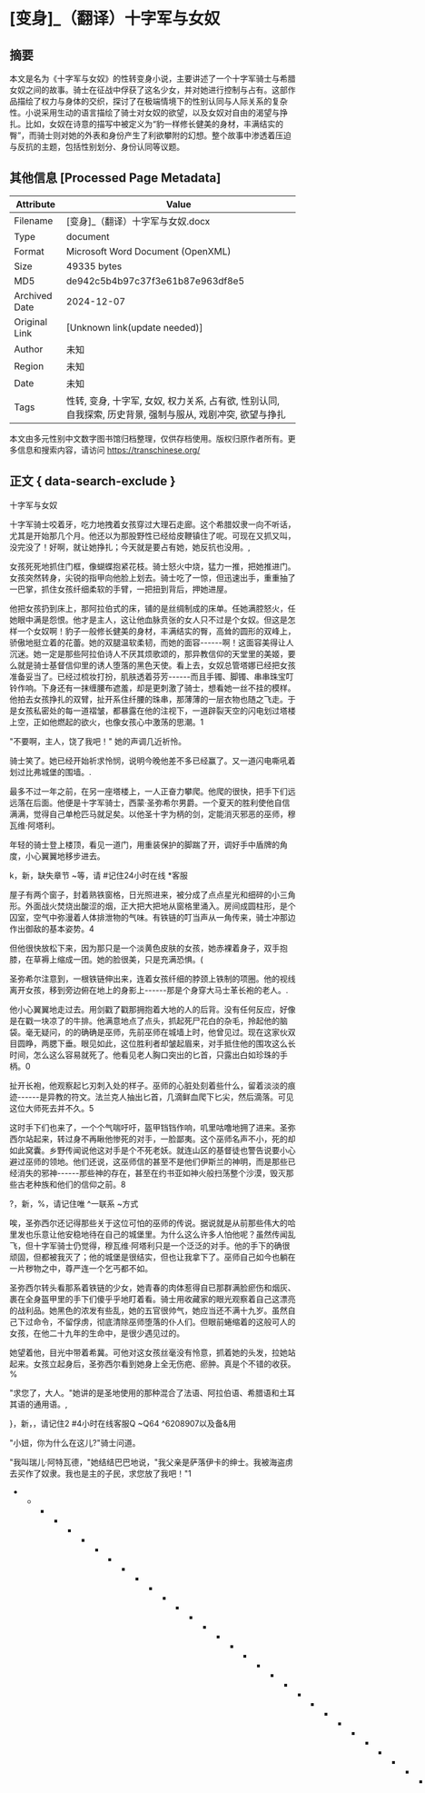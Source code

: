 # [变身]_（翻译）十字军与女奴



## 摘要

<!-- tcd_abstract -->
本文是名为《十字军与女奴》的性转变身小说，主要讲述了一个十字军骑士与希腊女奴之间的故事。骑士在征战中俘获了这名少女，并对她进行控制与占有。这部作品描绘了权力与身体的交织，探讨了在极端情境下的性别认同与人际关系的复杂性。小说采用生动的语言描绘了骑士对女奴的欲望，以及女奴对自由的渴望与挣扎。比如，女奴在诗意的描写中被定义为“豹一样修长健美的身材，丰满结实的臀”，而骑士则对她的外表和身份产生了利欲攀附的幻想。整个故事中渗透着压迫与反抗的主题，包括性别划分、身份认同等议题。

<!-- tcd_abstract_end -->

## 其他信息 [Processed Page Metadata]

| Attribute       | Value                                  |
|-----------------|----------------------------------------|
| Filename        | [变身]_（翻译）十字军与女奴.docx                             |
| Type            | document                                 |
| Format          | Microsoft Word Document (OpenXML)                               |
| Size            | 49335 bytes                           |
| MD5             | de942c5b4b97c37f3e61b87e963df8e5                                  |
| Archived Date   | 2024-12-07                             |
| Original Link   | [Unknown link(update needed)]                         |
| Author          | 未知                               |
| Region          | 未知                               |
| Date            | 未知                                 |
| Tags            | 性转, 变身, 十字军, 女奴, 权力关系, 占有欲, 性别认同, 自我探索, 历史背景, 强制与服从, 戏剧冲突, 欲望与挣扎                                 |

本文由多元性别中文数字图书馆归档整理，仅供存档使用。版权归原作者所有。更多信息和搜索内容，请访问 <https://transchinese.org/>


## 正文 { data-search-exclude }

<!-- tcd_main_text -->
十字军与女奴







十字军骑士咬着牙，吃力地拽着女孩穿过大理石走廊。这个希腊奴隶一向不听话，尤其是开始那几个月。他还以为那股野性已经给皮鞭镇住了呢。可现在又抓又叫，没完没了！好啊，就让她挣扎；今天就是要占有她，她反抗也没用。,







女孩死死地抓住门框，像蝴蝶抱紧花枝。骑士怒火中烧，猛力一推，把她推进门。女孩突然转身，尖锐的指甲向他脸上划去。骑士吃了一惊，但迅速出手，重重抽了一巴掌，抓住女孩纤细柔软的手臂，一把扭到背后，押她进屋。







他把女孩扔到床上，那阿拉伯式的床，铺的是丝绸制成的床单。任她满腔怒火，任她眼中满是怨恨。他才是主人，这让他血脉贲张的女人只不过是个女奴。但这是怎样一个女奴啊！豹子一般修长健美的身材，丰满结实的臀，高耸的圆形的双峰上，骄傲地挺立着的花蕾。她的双腿温软柔韧，而她的面容------啊！这面容美得让人沉迷。她一定是那些阿拉伯诗人不厌其烦歌颂的，那异教信仰的天堂里的美姬，要么就是骑士基督信仰里的诱人堕落的黑色天使。看上去，女奴总管塔娜已经把女孩准备妥当了。已经过梳妆打扮，肌肤透着芬芳------而且手镯、脚镯、串串珠宝叮铃作响。下身还有一抹缠腰布遮羞，却是更刺激了骑士，想看她一丝不挂的模样。他拍去女孩挣扎的双臂，扯开系住纤腰的珠串，那薄薄的一层衣物也随之飞走。于是女孩私密处的每一道褶皱，都暴露在他的注视下，一道辟裂天空的闪电划过塔楼上空，正如他燃起的欲火，也像女孩心中激荡的思潮。1



"不要啊，主人，饶了我吧！" 她的声调几近祈怜。







骑士笑了。她已经开始祈求怜悯，说明今晚他差不多已经赢了。又一道闪电嘶吼着划过比弗城堡的围墙。.











最多不过一年之前，在另一座塔楼上，一人正奋力攀爬。他爬的很快，把手下们远远落在后面。他便是十字军骑士，西蒙·圣弥希尔男爵。一个夏天的胜利使他自信满满，觉得自己单枪匹马就足矣。以他圣十字为柄的剑，定能消灭邪恶的巫师，穆瓦维·阿塔利。







年轻的骑士登上楼顶，看见一道门，用重装保护的脚踹了开，调好手中盾牌的角度，小心翼翼地移步进去。



k，新，缺失章节 ~等，请 #记住24小时在线 *客服





屋子有两个窗子，封着熟铁窗格，日光照进来，被分成了点点星光和细碎的小三角形。外面战火焚烧出酸涩的烟，正大把大把地从窗格里涌入。房间成圆柱形，是个囚室，空气中弥漫着人体排泄物的气味。有铁链的叮当声从一角传来，骑士冲那边作出御敌的基本姿势。4







但他很快放松下来，因为那只是一个淡黄色皮肤的女孩，她赤裸着身子，双手抱膝，在草褥上缩成一团。她的脸很美，只是充满恐惧。(







圣弥希尔注意到，一根铁链伸出来，连着女孩纤细的脖颈上铁制的项圈。他的视线离开女孩，移到旁边俯在地上的身影上------那是个身穿大马士革长袍的老人。.







他小心翼翼地走过去。用剑戳了戳那拥抱着大地的人的后背。没有任何反应，好像是在戳一块凉了的牛排。他满意地点了点头，抓起死尸花白的杂毛，拎起他的脑袋。毫无疑问，的的确确是巫师，先前巫师在城墙上时，他曾见过。现在这家伙双目圆睁，两腮下垂。眼见如此，这位胜利者却皱起眉来，对手抵住他的围攻这么长时间，怎么这么容易就死了。他看见老人胸口突出的匕首，只露出白如珍珠的手柄。0





扯开长袍，他观察起匕刃刺入处的样子。巫师的心脏处刻着些什么，留着淡淡的痕迹------是异教的符文。法兰克人抽出匕首，几滴鲜血爬下匕尖，然后滴落。可见这位大师死去并不久。5







这时手下们也来了，一个个气喘吁吁，盔甲铛铛作响，叽里咕噜地拥了进来。圣弥西尔站起来，转过身不再瞅他惨死的对手，一脸鄙夷。这个巫师名声不小，死的却如此窝囊。乡野传闻说他这对手是个不死老妖。就连山区的基督徒也警告说要小心避过巫师的领地。他们还说，这巫师信的甚至不是他们伊斯兰的神明，而是那些已经消失的邪神------那些神的存在，甚至在约书亚如神火般扫荡整个沙漠，毁灭那些古老种族和他们的信仰之前。8

?，新，%，请记住唯 ^一联系 ~方式





唉，圣弥西尔还记得那些关于这位可怕的巫师的传说。据说就是从前那些伟大的哈里发也乐意让他安稳地待在自己的城堡里。为什么这么许多人怕他呢？虽然传闻乱飞，但十字军骑士仍觉得，穆瓦维·阿塔利只是一个泛泛的对手。他的手下的确很顽固，但都被我灭了；他的城堡是很结实，但也让我拿下了。巫师自己如今也躺在一片秽物之中，尊严连一个乞丐都不如。





圣弥西尔转头看那系着铁链的少女，她青春的肉体惹得自已那群满脸瘀伤和烟灰、裹在全身盔甲里的手下们傻乎乎地盯着看。骑士用收藏家的眼光观察着自己这漂亮的战利品。她黑色的浓发有些乱，她的五官很帅气，她应当还不满十九岁。虽然自己下过命令，不留俘虏，彻底清除巫师堕落的仆人们。但眼前蜷缩着的这般可人的女孩，在他二十九年的生命中，是很少遇见过的。







她望着他，目光中带着希冀。可他对这女孩丝毫没有怜意，抓着她的头发，拉她站起来。女孩立起身后，圣弥西尔看到她身上全无伤疤、瘀肿。真是个不错的收获。%







"求您了，大人。"她讲的是圣地使用的那种混合了法语、阿拉伯语、希腊语和土耳其语的通用语。,

}，新，，请记住2 #4小时在线客服Q ~Q64 ^6208907以及备&用





"小妞，你为什么在这儿?"骑士问道。







"我叫瑞儿·阿特瓦德，"她结结巴巴地说，"我父亲是萨落伊卡的绅士。我被海盗虏去买作了奴隶。我也是主的子民，求您放了我吧！"1





 - - - - - - - - - - - - - - - - - - - - - - - - - - - - - - - - - - - - - - - - - - - - - - - - - - - - - - - - - - - - - - - - - - - - - - - - - - - - - - --，终身% @免费更新，缺失章 *节等，请记住





暴雨如鞭，抽打着比弗城堡的石墙。希腊女孩挣扎着要逃出骑士的床，怨懑的泪水模糊了她的视线。骑士的手如箭一般射出，拉着女孩的头发，把她拽回。早已脱去衣服的骑士用铁钳一般满是肌肉的双腿夹住女孩，将她压在床单上。8







"不！"女孩抗议着，一边用尖指甲去挖骑士的眼睛。可她只能够到骑士胸部，在上面乱抓乱划。法兰克骑士怒火更高，又扇了她一巴掌，力道更狠。女孩头向后仰，紧紧地闭上双眼。)





骑士换了姿势，抓住了女孩的双手。女孩感到粗硬的绳子缠上手腕。"不！""别绑我！"她祈求道。5





法兰克人也不理会，动作娴熟地绑上绳子，又把绳子系在床头。年轻的女孩像缠在网中的禽鸟一般奋力挣扎，而骑士早已用自己的嘴压上了女孩的唇。女孩挣开亲密接触的唇，恶心地直啐口水，但骑士扼住她的喉咙，摁住她的脸，再次吻了上去，如饥渴之人汲饮泉水一般，奋力用舌撬开女孩紧咬的皓齿。女孩嗅到男子呼吸中浓烈的麦酒味，感觉到男子结茧的手指在自己双腿间游走，那粗糙让她很痛。.









瑞儿小心凝视着圣弥希尔冷峻的脸，仿佛在极力寻找哪怕一丝同情的迹象。正当此时，一个身着华丽斗蓬的矮个子男人踉踉跄跄地走进房室，爬这么高显然让他吃不消，他气喘吁吁，疲惫不甚。瑞儿紧张地望着他。叙利亚夏季火热的天气，四起的浓烟以及长时间的攀爬，让这人一张肥脸上爬满了一条条黑乎乎的汗水的痕迹。可当他一眼瞧见女孩，松夸夸的脸一下子精神起来，他举起双手，仿佛受了致命一击。1







"圣米希尔啊！上帝有好生之德，这个不能杀啊！我出大价钱！大人，我们可说好了，让我第一个挑战俘------可你的人把战俘全杀没了！".





"是我下令杀光的！"男爵吼道。"这是肮脏的渎神之地，马可·夏拉。你没理由报怨。你已经靠之前的那队战士赚了不少了，真是豺狼本性！"1



 [更多&、更全小说 ~等，请记住2 #4小时在线客服





"我买奴隶的价格很公道啊，大人！难道我千里迢迢，不顾虱子、苍蝇、暴雨还有这热得见鬼的天气来这里，就是为了一堆发烂的尸体吗！我出三十个金币买这个小妞------你瞧瞧，她还有瑕疵。"





"瑕疵？"骑士咕哝，不太理解。他再次检查了一遍，终于找到了奴隶贩子那双锐眼发现的瑕疵，是他先前疏忽了。在女孩腰侧有一块红肿的皮肤。他凑过去仔细察看。瑞儿向后缩了缩，但他扯住她嫩柳般的双臂，毫不费力地制住了她。





女孩身上有着同巫师身上一模一样的印迹，只是更新鲜。像是火烙上去的，但又不像奴隶烙印。那模样像是个字------骑士完全看不懂，他既不会读书也不会写字。"喂，奴隶，这是什么字？"他质问道。，新，，请记住唯一联系方&式24小 ~时在线客服QQ6462%0 *8907以及 @备用QQ ]



"我不是奴隶！"女孩固执地坚持。



"你说你被买作奴隶，那你就是奴隶！"他抬起臂铠，作势要打她。"回答我！"





女孩低下了头，像是认命了。"我不知道那是什么，大人。阿塔利打算把我献祭给他信的一个奇怪的神。他给我身上烙印，作好准备------但当你攻破城堡时，他因为惧怕你，所以自杀了。""我求求你了，大人。可怜我这个从未有任何过错，却总被命运折磨的女人吧。放了我，把我送还我的家人吧。"



"我可不是傻子。我可是有三十个金币可赚呢！"





"不要啊，大人！我也是基督徒的！"



"你是希腊人，是异教徒！如果你真是基督教徒，求上帝怜悯吧，别求我！"





当前骑士考虑的不是教士的信仰，而是男人的快乐。就像许多定居东部的拉丁人一样，东征十字军也已经习惯了阿拉伯人的放纵与奢侈。土耳其人和阿拉伯人迷恋女人的肉体，他们买卖女人，就像弗兰克人买卖猪狗一样。圣弥希尔的营帐里有二个阿拉伯女人，一个土耳其女人，还有一个金发的切尔克斯女人。在此之前他也曾捕获、买卖过不少女子。但没有一个能与这个希腊妞相比------这有着细嫩的胸和光滑的浅黄色肌肤的女孩是如此美丽。8



"你太美了，美得不作女奴都不行，"他对她说。







女孩用双手捂住了脸。圣弥希尔回头扫视他武装的士兵们。"罗赛尔，来把铁链弄开！"他下令。2







高大的士兵哐哐地走向前，把锤矛柄插进石灰石壁上连着女孩项圈的铁环。他用出吃奶的劲撬，终于"啪"得一声，结实的阿拉伯铁环断开了，他的竭尽全力得以回报。





圣弥希尔捡起地上的铁链，递给另一个手下------一个年轻的侍卫。"告诉铁匠，拿去她脖子上的项圈，"他说。"让女奴们把她收拾好，放到我床上等着。"



"大人！"意大利商人出言抗议。







"也许我最终会收下你的三十个金币，夏拉。但也许她会让我很舒服，那我就会留下她自己享用------如果她不行，我会仁慈地把她交给你的。





那夜圣弥希尔与手下军官同饮宴席，欢庆凯旋，尽管身上仍发着屠杀后的臭气。之后，当烟云笼罩的天空变的灰白后，他强奸了那个女孩------用很粗暴地方式。









雷声滚滚。双手被缚的女孩只得任由骑士强行分开自己的双腿，她的扭挣只换来道道擦伤。骑士强制拉开她，角度一点点扩大，直到女孩绷紧的肌肉清晰地浮现。他稍稍移动，女孩已经感到火热的矛尖对准了自己下身的软肉。





"啊......！"女孩的头左右摇晃着，拼着劲试图绷紧下身的肌肉，阻止他的入侵。一切都是徒劳，骑士的钢矛轻易便撬开了她那两片软唇。







骑士欣赏着自己的侵入一点点被那软嫩处吞没，而女孩却在恨意中浑身颤抖着。他甚至看到了她轻颤的雌蕊倔强地昂起头，似是不服气对面那个头大上自己许多的凶器。





骑士俯冲而下，女孩痛得叫出声来。他坚硬得如锐利的通条，在她下身的膛中捅进捅出。女孩的腿被扯得更开了，她哭喊着求上帝怜悯，就是让她稍微缓一缓也好啊，可上帝拒绝了，一声雷鸣淹没了女孩细软的祈祷声。







男人粗鲁而无休止的侵犯让她臀肉收紧，两腿乱蹬。骑士毫不在意，镇定地一前一后极力攻伐、撤退，坚定地拉锯般地催残着她那早已灼痛的肉体。,





又是一声振耳欲聋的响雷，耀眼的闪电照亮了侵犯者紧绷的脸。光与影在他脸上交织出可怕的样子，竟像是撒旦本人压在她身上。.









圣弥希尔从沉沉的睡梦中醒来。半梦半醒之间，他想起昨晚希腊姑娘美妙的身体。她动作笨拙------难怪说自己还是处子------但美丽的外貌与坚挺的身子弥补了她技术上的不足。骑士心想，让夏拉的金币见鬼去吧；这女人我得留下------为了日后无数个如昨夜般美妙的夜晚。不过那个意大利人还有用，不能让他空手无获。他打算把自己的另一个女人送去。也只能这样，才能有地方留下这个希腊人。他不想因为营里女人太多，耽误了行军。 $





骑士正想得愉快，忽然愤怒起来。自己竟是一个躺着，怎会如此！那小婊子居然称他睡觉溜走了。圣弥希尔坐了起来，四顾营帐，到处都是胡乱堆放的掠夺物。好啊，定要抓她回来，用鞭子给她好好上一课。他有一个叫阿伊达的女奴，刚来时也是这样------像是匹不服嚼头和鞭刺的野马，但最终还是被他征服了。现在她像贵族小姐的小马驹一样驯服，只想着讨好自己主人。  N9







圣弥希尔刚一起身，便发现胸前有陌生的沉甸甸的感觉，他低头看去。"上帝啊！"他叫出声来，手指落在胸前突出的两团肉上。他触碰着，这像是卡勒埃沙渥地区的小山一样的东西竟然成了自己身体的一部分！竟是女人的胸部！



"仁慈的主啊，这到底......？"





然后骑士看到了触碰胸部的手。那手随他的意念听话地开合着，可他以前从未见过------至少没在自己腕上见过。那手是他的，又不是他的。很纤小，手指细长，指甲修得尖尖的。)



 [更多、更全小说等，请记住唯一联 ~系方式24小时在线客%服





这时候，圣西弥尔又发现了移动时两腿之间的刺痛。她一把拉开被单，尖叫起来。他被阉割了！(





骑士跳下床，慌忙冲向一大堆有黄金、象牙、珠宝和搪瓷玻璃饰物的战利品。他丢开宝箱，推开杯子、装饰品、盆子和烛台，找出一个打磨光亮的银制托盘。把托盘举到脸前，她慢慢睁开眼，看了进去。!





法兰克人猛地丢掉托盘，好像那是个被恶毒诅咒过的东西。映入他眼中的不是自己那粗犷、有髯、晒成黝黑色的脸庞，而是瑞儿那淡黄色的可爱的脸蛋。





他整个人被恐惧攥住了，巨大的恐惧，比起他所知的一切鲜血、屠杀、酷刑都要可怕的恐惧。他疯了吗，还是喝高了产生了幻觉？他突然怒不可遏。不！这是巫术！他白痴一样放过的那个少女对他施了幻术！他发誓一定亲手杀了她！据说，只要杀了施法者，所有的幻术都会消失，同巫师一起坠入黑色的地狱。5







圣弥希尔赤着双足，冲出帐蓬的布帘，拂晓的光有些刺眼。"士兵！"她叫道，声音尖锐，有些怪异。"这是巫术！是邪术！" *







步兵们尘土满面，正在吃饭，他们有些吃惊地向长官的营帐望去。看着激动的女孩赤裸着身子站在那里，不少人笑了起来；他们相视而笑、互相点着头。





圣弥希尔还没来得及再说什么，就被一个身影笼罩了，他转头刚想再求救，却看到那高大人影的脸，细小的嗓音蔫下去了。







他步步后退，回到帐子里，对方也迈步跟了上来。圣弥希尔呆呆地盯着那似乎放大了许多的"自己"。这人与一天前的自己不仅面貌相同，连身形也完全一样。那高大人影已经完全进到帐子里，挺拔地立着，叉着双臂，有趣地看着他，神情中有嘲讽、有憎恶、有鄙夷，还有些别的东西。







不知为何，圣弥希尔注意到自己腰侧一块灼痛处，低头看时，是那块红肿的皮肤，上面有蚀出的潦草符文的疤痕。这符号他在瑞尔身上见过。他抬起头，终于明白了。这女巫侵占了他的身体，还把他封进了自己丢弃的女体中。那符文就是完成咒语用的魔鬼的印迹。骑士一下子懵了，蹒跚着，几乎坐倒。那人向他伸出手，他忽然后跳一步，破口漫骂。,







"魔鬼！恶魔！地狱里走出来的魔鬼！解开你的恶咒！"女孩本能地冲向挂在柱子上的武器，从鞘里拔出熟悉的阔剑。随着一阵刺耳的摩擦声，剑拔了出来，却又掉在了地上，它对于女孩说太沉。

身体非比以往的骑士正费力试图抬起那超出她力量范围的重型武器，这时另一个圣弥希尔敏捷地冲了过来，攥住女孩握着剑的虚弱的双手。4



女孩挣脱无力，叫喊道："野兽！解锢我的灵魂！





手腕被魁梧男子紧紧攥住，阵阵剧痛沿手臂传上来，手指已经麻木，握着的剑也被晃掉了。被诅咒的法兰克人用赤着的纤足乱踹乱蹬，粉拳如雨，却毫无破坏力。假男爵力如战马，将女孩仰面朝上扔在床上。8







看着床上惊慌失措的女孩，假冒的圣弥西尔讥讽道："真是一盘佳肴。""好好适应崭新的人生吧，小姑娘。"





女孩惊恐地看着巨人脱下衣服和皮靴。她看到男人那里已经因欲望而怒挺。可她并不是怕那个，因为她对那物什和它所暗示的自己的命运还没有感性上的理解。实际上，让女孩有如利爪挠心般恐惧的，却是眼前这人下腹那新鲜的仍有血迹的符咒------她自己肋部也有一样的符咒，而已死的巫师的胸口那旧疤痕，亦是这个符咒。!







姑娘完全惊呆了，甚至当男人长满胡须的嘴唇压上她的唇时，她都忘记了反抗。4









这是很残暴的一次占有，可令骑士意外的是，女奴竟有了反应。





暴雨击打着石墙，敲击着窗台，染黑了铺路的石板。姑娘已经停止了挣扎，可挺起的胯部并没有落下。她已经明白了尖叫与反抗没有意义。奇怪的是，她竟连尖叫反抗的意念都没有了。仿佛本能地------似有一种新的本能醒来------她现在只想保持体力，稳住呼吸，准备应对即将到来的......







骑士一次又一次地深入敌阵。每一次都抵达她膣腔的底端，她承受着那纯生理上的痛楚，身子一下下抽紧.









像是在一片黑色的海洋中，圣弥希尔独自漂荡。这里空荡荡什么也没有，没有痛苦，没有耻辱，没有恐惧；好似空洞的梦境。忽然间他隐约听见男人低沉的嗓音从层层黑暗后传来。





"你使我损失惨重，圣弥希尔，但伟大的穆瓦维·阿塔利会重新得到他所失去的一切。"6

x [一次购 ^买，新，，请记住QQ64620@&89 *07以 ~及备用QQ ]





"杀你是多么地容易啊，正如你随手屠戮我的仆人。可我已活了一千年，圣弥希尔------这长久的岁月使我知晓，复仇的美酒，徐徐饮下才会更愉悦。我不会杀你，但会拿走你所珍爱的一切。我将拥有你的称号，妻女，贵族头衔，你的财富，你的力量，你的男性身份，你的自由和骄傲。我诅咒你无法向任何人说出你曾经是谁、曾经怎样。我亦如下诅咒：当你作为女人被侵犯一百次之时，你的男性灵魂终将彻底沦落，而真正的惩罚只在那时才开始。恐惧吧，圣弥希尔！.







 - - - - - - - - - - - - - - - - - - - - - - - - - - - - - - - - - - - - - - - - - - - - - - - - - - - - - - - - - - - - - - - - - - - - - - - - - - - - - - -- [一次 *购买，终身 ~免费更新，，请记住唯一联系%方式







圣弥希尔醒了过来。她感觉似是刚从恶梦中挣脱，可触及自己的身体，她尖叫出声。这不是梦！ '







女奴惶恐地四顾。她被魁梧男子粗暴地使用过的下身犹自疼痛，大腿内侧有干涸的血迹。姑娘羞耻地用床单埋住脸，但屈辱感很快被绝望代替。她必须称巫师没来前逃走。她绝不能落在他手里！







布帘突然开了。姑娘倒抽一口气。魁梧男子回来了，他身后摇摇晃晃跟着的，竟是也变得格外高大的马可·夏拉。被施法变身的骑士想大声喊叫，提醒意大利人有骗子潜在大家身边，但怎么也发不出任何声音。奴隶商只能听见女孩急切的喘息声。(





夏拉眼看着少女向他伸着双臂，急切地请求着什么。他注意到她大腿上的血迹，大概法兰克人对这女孩很粗暴吧。他想：很好！这希腊妮子已经迫不及待要跟我走了。"按昨天谈妥的价，一个金币也不少你。"他对假男爵说。"那个，我昨天说二十个金币，是吧！"-







骑士无所谓地耸了耸肩。"二十人金币也行。但我警告你，这妞傲慢又粗野。她一个劲地又抓又咬，我已经玩腻了。你得好好驯服她之后才能让她待奉新主人。" [更多、更全小说等，%请记住唯一 ^联系方 @式





"如果她欠抽，我会满足她的。"

意大利人答道。说罢他向姑娘招手。"来吧，小婊子。现在我是你的主人。"







被诅咒的骑士目瞪口呆，她想大喊："我才是圣希尔弥。"可是一丁点声音也发不出来。她又试着换种方式说，结果唯一说出口的却是软软的细语：



"可怜可怜我吧。



"可怜你？"商人摇头。"这要看你怎么表现了！现在，快过来！"



 [更多、更全小说漫画 ~视频账号等，请记住24小时在线 ^客服





夏拉大步走向女孩。女孩死死抱着帐蓬。奴隶主跨步过床，掐住女孩上臂。"快放手！再不老实打你！"





圣弥希尔哭喊着攻击男人的大腿和膝盖。夏拉火气上涌，反手抽了女孩一巴掌。女孩被打倒在地，她闭着眼，咬破的嘴唇渗出血腥的味道。商人紧揽着她拉她起来，她感觉自己无助得像个孩子。她害怕挨打，没敢再作抵抗。







商人拖着她走向布帘，女孩扭头看向那假冒的自己，眼中恨意如火。可他没在看她------实际上，他似乎已毫不在意女孩的命运了。他拾起了她扔掉的那个托盘，正抚摸着盘里映出的那张脸。然后姑娘就被拉出去，来到刺眼的日光中。从那以后，圣弥希尔再也没见过"自己"------卡勒埃沙渥地区的男爵。!













骑士感到尾椎一阵酥麻，不由狠狠抱住女孩的臀，像是要用力把她挤碎。他感受着女孩身体在怀里丝丝颤抖着，由黑色的秀发一直到那酥软的小脚。她觉察到了异样，好像自己的身子不再抗拒男人的侵入，而是在享受。而男人并不在乎她的感觉。他只要自己满足就行。







女奴感到自己身子里面好像收缩更紧了，让男人的出入更加困难，相互的摩擦更剧烈。由此产生的感觉让她吃惊。此时如果不是双手被缚，她一定会抱住男人后臀，用力拉动，使男人的进入更加有力。如今她只能有节奏地挺起腰肢，迎合他的冲击，只想让那穿刺更猛烈一些，哪怕一点再深一点也好。更猛烈？她现在竟想要更猛烈！强暴到最后，竟已不能再称之为强暴了。)

I [更多、更全小说等，请记住唯一联&系方式



那这该算什么？







不管这算是什么，她那种强烈的感觉迅速累积着，积压到了临界点，亟需发泄。她需要发泄，要发现，要沉迷。猛然间，如同黑暗里袭来的致命一击，她来了，那无与伦比的快感像攻城巨石般贯穿了她整个身子。来自苍穹神国的怒雷在她耳边炸响，爆发中似乎整个城堡都在颤抖。姑娘尖声呼叫着，全身兴奋地抽搐起来。4







男人也没能忍住。喉咙里一声呻吟，冲泄而出。男人的狂流灌满了女孩的玉壶。





终于，两人都筋疲力尽。女孩疲软地躺下，气喘吁吁。年少的贵族抽出软化的凶器，把头埋进枕头里。女孩充血的眼珠转向男人的方向。她双唇微启，似乎要说什么，但终究没说出口。&







外面雨声轻柔，安抚着屋内两人。男人知道，这雨会冲刷田地，唤醒沉睡于土地的种，带来新的生命和丰硕的收获。)







骑士------吉利斯·德阿沃伊斯------想着这些，十分满意。他也觉察到从今夜起，他与那女奴之间有了某一种变化。他们较了九个月的劲，终于征服了她。%





不过，这真是他想要的吗？几个月来这匹精神饱满的黑鬃小母马一直勇敢地与他的鞭刺对抗，她如果变成一个无趣的顺从的女奴，只要他一声令下就乖乖地张开腿，听话地用柔嫩的小嘴凑上他的枪头------虽然仍是个漂亮的女奴，但真能给他更多快乐吗？ "





骑士有些怀疑。









在比弗堡女奴们的房间里，圣弥希尔躺在床上，漫长的数个小时中，她辗转难眠。暴雨过后，风儿新鲜清爽，隐约有淡淡的甜味，小股小股吹过窗帘，轻拂着女孩汗岑岑的裸体。女孩打了个冷颤，扯过被单盖在身上。脑海中却无端传来恶毒的嘲笑，心绪如烧红的烙铁般折磨着自己。她强忍着没哭出声来。





自从落为男人的玩物后，瑞儿细数着自己被侵犯的次数，她灼伤的心，像剑柄上的刻痕，被自己割出一道一道血淋淋的切口。最先是假冒的"自己"强暴过她，之后轮到了夏拉那个胖子。每次胖子碰她，总会被她激怒，然后就是一顿鞭打。





在胖子手里那几周，她被作为女奴四处展览，有时丝缕遮身，有时赤身裸体，任凭最富有的十字军名流细细察看。最终，年轻贵族吉利斯·德阿沃伊斯接受了意大利商人高昂的价格。这位新任的十字军把她带到了比弗堡，当天晚上就强暴了她。







刚开始，姑娘的确是全力反抗，就是受罚也在所不惜。她曾是一个骑士，虽然冷酷残暴，但也是固执和充满勇气，更是有深深的荣耀感。但作为女奴瑞儿，她发现自己在进行一场注定失败的战争。德阿沃伊斯也是个明显的战士，他享受在各种新战场上击败敌人的过程。女孩本该对他痛恨入骨，却又完全能够理解他的心情。她能理解，只因为那种心情她也曾经有过。8







痛彻心扉的回忆一股脑儿涌入瑞儿心头，却像是机灵的小鱼，待要抓时总也抓不到手。德阿沃伊斯买下她后，常常把她"借"给朋友、手下、客人，有时甚至"打赏"给仆人。有些日子里她被强暴不止一次。强暴的次数渐渐增加着，而女孩始终记得她成为女人的第一夜巫师威胁她的话。终于，在今晚，在德阿沃伊斯的臂膀中，她第一百次被侵犯。9







出于对巫师诅咒的恐惧，她进行了长时间以来最激烈的反抗。但正如她先前每一次反抗一样，这次也是毫无意义。%

 ~ [更多、更全小说漫画视 ~频账号等，请记住24小时在线&客服QQ6 #46208907以及备用





现在，巫师的诅咒要生效了，这将意味着什么呢？难道她的身体，她目前的状态，还会发生可怕的变化？瑞儿感觉自己的女人身子在质疑。她觉察不到身子乃至思想和身体状况上哪怕一丝一毫的不同。若说不同，唯一不同的一点就是------那种快感。







瑞尔成为女人近一年了，这之前她从没有过女人那种感觉。她从没感受过如此强烈的，几近折磨的快感。好像是身体忽然不再受思想掌控，反而强制思想适应新的方式，或者说，屈服于新的领域。8





瑞儿躺在床上，思绪如潮，她发觉自己不再像从前那样，只要想到在床上承欢，就感到极度羞辱，甚至恶心得想吐。她攥紧了被单，心里一阵悲哀。但这悲哀转瞬即逝。







她坐了起来，作出一个奇怪的决定。她不能像以前那样纠结下去了。失去的早已经失去，任她如何抗争都是徒劳。既然她已经不是从前的圣骑士了，她是谁呢？







女孩心中若有所动，下了睡椅，踮着脚尖，穿过黑暗，拔开凹室的轻纱帘幕，在那儿女奴总管塔娜睡得正香。她跪在床边，犹豫着是否该叫醒对方。抬头望去，只见月光幽幽，透过雕着蔓藤饰纹的窗棂，轻泻而下，清冷如玉人强顔的笑容。银白的月光如珍贵的银币，洒满了塔娜的床。瑞儿恍惚如在梦中，不由伸手触碰。%





塔娜惊醒。"谁？------瑞儿？你干什么？"





这几个月来女奴的房间被瑞儿闹得不得安生，她和室友们都过得不怎么样。"你一直对我很好，"瑞儿迟疑地说道。"可我对你态度很差。真对不起，塔娜。你一定很讨厌我吧。"她说不出话来，低头忏悔着。&





大龄的女人迷迷糊糊地坐起，有些发懵。"我没讨厌你啊，孩子。"她说。"你很自爱，又勇敢，我挺佩服的。就是太傻了点。希望你哪天能清醒过来，乖乖服饰你那英俊的小主人，让他对你好点。"





"我已经清醒了。"女孩毫不犹豫地坦白道。说完，她突然意识到自己说了什么，一下子羞红了脸，多亏夜色遮掩才未让对方发觉。



"奇怪了，小家伙。你今晚怎么了？"





"我......"女孩难以启齿，捂住了脸。





"说啊！"塔娜柔声催促，拉开女孩遮面的双手，擦了擦女孩脸上光亮的泪水。







"我今晚和主人在一起，"瑞儿道。"这你是知道的。但你不知道的是，我被强暴时竟然......竟然感到很舒服。"她哽咽着，被羞耻淹没。





"怎么又哭了？这不是好事吗。







年轻的姑娘鼓起勇气，说了下去。"我......我什么也不会。我不知道该干什么。和你一起这么长时间，我却什么也没学到。真对不起。" $







女总管若有所思地看着月光下的少女。然后拉她进怀，透过女孩乌黑的头发亲吻她的颈。"我不知道你为什么一下子变了，但我很乐意这变化。我和别的女孩都会乐意教你的，你想学会么都行------化妆、香液、舞蹈，用自己的热情让男人为你发疯------如果这就是你想要的。" '







瑞儿心中欣喜，那喜悦如金笼中的鸟儿般扑闪着翅膀。她双臂缠上总管，口里呢喃着欢娱与感激之辞。7











德阿沃伊斯同家臣们吃过晚饭，已经醉熏熏地躺下了。瑞儿的肚皮舞很是让他满意。姑娘还指望主人饭后召她待寝，没想到骑士喝多了，被人抬回房间单独睡下了。虽然有些失望，但瑞儿还是禁不住好笑。这就是男人啊！她很喜欢男人们的风格，也乐意与他们在一起。怎么会不喜欢呢？她不曾经也是其中一员吗？)







饭后瑞儿回到自己的房间，心里已经有了打算。她用轻纱裹体，施了香液和面妆，这些都是从同为女奴的姐妹那儿学来的。准备妥当后，心藏诡计的小女奴悄悄溜到了主人黑乎乎的房间里。欲火焚身之下，小姑娘伏下身子，手脚着地，像捕猎的小猫潜近猎物般，缓缓向床的方向爬去。到了床沿，她伸手去抚摸主人的身体。他健实的大腿赤裸着，毛茸茸的。姑娘很高兴对方没穿长袜。







瑞儿摸上床，躺在男人一侧，小心用柔荑握住他松软的阴茎。她知道男人喝了那么多酒，不会轻易醒来。恶魔保佑！她真希望他能醒过来啊！不过她下决心，如果他要醒，也要是在最强烈的快乐中醒。她开始用灵巧的手指按摩那绵软的阳具，搓弄它，想把它变成能令自己流口水的大香肠。



在她的摸弄下，那东西复苏起来，男人的鼾声有些混乱，但仍没有醒。6 k;







她用手指圈住无动于衷的表皮，俯下身去，吐气如兰，用滚烫的呼吸挑逗那松弛的冠冕。她张大了朱唇，用舌轻轻击打那热乎乎的顶盖。德阿沃伊斯虽然被酒精麻醉了意识，但一定还有部分醒着，因为瑞儿的挑逗已经见效了。玉冠渐渐膨大、变硬，最后完全涨了起来，女孩的小手都握不过来了。







瑞儿舔弄着主人的权杖，从上往下，直到两颗肉球。她用舌狎玩着两粒小球，而男人一直睡着，丝毫不知自己的身子正被人玩弄。男人的阳具变成了硬挺挺的妙物，女孩左手握住其根，右手覆盖其冠。缓缓地，轻轻地，她的唇滑过男子颤抖的顶冠，她用舌面撩拨那跳动着的根，用后齿轻刮那滑入口腔的肉瘤。她用舌头打着旋，磨擦男人极其敏感的表皮，那玉杵已有三分之一被女孩含在口里，嫣红的唇紧紧包了它一圈。+







她不知疲惫地吸吮着，惊奇地想，这男人怎么还没醒。尽管如此，她那待人品尝的朱唇继续一丝不苟地工作着。现在，她已经吞下了一多半那颤抖的肉棒。口腔里的涎液沿着它向下流，而更多温泉却又从喉咙里渗出。&





女奴努力将骑士的玉杵越吞越深，直到她的舌被挤到口腔底部，直到她感到那异物侵入了自己的食道。她鼻翼翕张着，好像不急些呼吸就填不满那火烧火燎的肺。  j4







她感觉男人的手臂动了，还以为对方终于要醒了。可那只是自然反射的动作，他还在睡。女孩噘了噘嘴（译注：好神奇啊，这种情况下。。。），吸得更小心，却也更卖力了。:

 [一次 ~购买，新，，请记住







骑士的反应更强烈了。瑞儿受到鼓励；她一上一下地晃着脑袋。她让主人的凶器插入自己的喉，好像宝剑插入剑鞘一般。终于，整个东西都被她吞了进去，握着的手指也没了地方。她再次把手摸上那两粒小球，轻轻挤弄，像在耍弄两粒珠宝。她吐出一半，上下踮起头，品尝着男子的味道，刺激着男子。她用长指甲戳着男人的臀瓣，用牙轻咬男人玉根，希望靠稍微的疼痛唤醒主人。







天呢！她发现嘴里的那玩意儿一抽一抽地跳动起来。骑士被她恶作剧式的狎玩弄的快射了。瑞儿不能再这么玩下去了。她想要的，是主人坚硬的雄风宝塔填满自己下体，不是白白在她嘴里耗尽，软了下去。她停下了宝塔膜拜，爬上床头，骑在了男子胯上。



 [更 *多、更全小 ^说等，请记住唯一联系方 ~式





找好姿势后，瑞儿双手握住骑士男根，继续用手指玩弄。她引着那物来到那一小片密林，对准了早已润滑的下唇，把那充血的塔盖挤了进去。她长长地吁了一口气，细细品味着被进入的快感。然后缓缓地把身子降下去，只感到下体爽滑之中，那坚挺之物缓缓挤入，像活脱脱的兔子往自己的洞里钻，她一点点撂下身子，直到两片外唇亲吻上男子下腹，遂止步于斯。她想象着男人的阳具挤压着自己体内最深处的宫颈口上。;







瑞儿咬紧了牙，加大力度掀动自己臀部。她幻想着自己是圣坛上的祭品，被穿刺于利刃之上，垂死地挣扎着，祭献予远古生殖崇拜的神，那种只有穆瓦维·阿塔利那才会信仰的神明。那利刃刺入得多么地深啊！她呻吟着，任骑士的长矛在体内扭动，撑开自己的腔道。&







扯紧的内壁阵阵发痒，女奴转动着自己的屁股，随着体内的撞击和摩擦大口大口喘着气。







月光由不远处的窗子照进来，笼罩着两人，瑞儿从镜子里看到了自己当下模样。一时间仿佛灵魂脱离了肉壳，窥视另一个自己与主人缠绵。她凝视着镜中那淫荡的女子，感到自己作回男人了，虽然胸部和肢体依然美丽，虽然动作是那么淫靡。+





突然间，骑士在她身下醒来，反射性地攥紧她的纤腰。她看到月光下他的眼睛惊诧地眨动。瑞儿大胆地刺激他，急急地晃动屁股。半睡半醒的骑士不禁有了反应。终于，他在她体内爆发了，女孩坚定不移苦苦追求的滚烫液体，在体内冲泻而出，她得到了满足。房间里回荡着男人和女人的呻吟。共同达到高潮的快感打破了瑞儿再度成为男人的幻觉，让她惊奇地感觉到，自己的女性身份是如此真实。





瑞儿斜扒在主人身上，浑身无力。性欲得到发泄之后，女奴这才想到，自己如此放肆

，大概又要挨鞭子了。好吧，如果真是这样，挨鞭子就挨吧。

o，新，，请记 ^住24小时%在线客服





在这一刻，瑞儿记起了巫师的诅咒。但她已经不再恐惧，因为她有了新的视角。这就是伟大的巫师宣判给她的刑罚？不过是让她心意转变，甘愿顺从乞怜，去爱别人且寻求别人的爱而已。这就是巫师的诅咒中最可怖的地方吗？







巫师是傻子吗？或者说，伟大的穆瓦维·阿塔利，尽管窃人躯壳活过几百年，却仍像多数男人一样，相信女人的屈服即是最大堕落？如果他在女人身体里多待几天，就不会这么想了。  Q9





瑞儿轻声笑起来，她觉得最终还是自己赢了。这是女人的笑。一旁的骑士虽醉意尤浓，但还是听出瑞儿的声音，他起抬头。"瑞儿？"他咕哝。女子感到骑士向她看来，莞尔一笑。她伸手抚摸男人的肌肉。，新， ~%，请记 ^住24小 @时在线客服



"是我，主人，"女孩柔声细语。







十字军骑士眨了眨眼，他明白了女孩的恶作剧，但没生气，只是把女孩拉的更近了。女孩在男人胸口蹭了蹭，细声"哼哼"着。





就这样，他们拥抱着对方，沉入美满的梦乡。不过几小时后，骑士醒来，脑子清醒了许多。瑞儿还睡在他一旁，头枕着他坚实胸部，呼吸之间发出猫儿般"喵喵"的声音。





她这几个星期变了好多啊！骑士不由想到。变化来的如此迅猛，自己都不太适应了。她一度如小野猫一般------就是那种号起来像女人尖叫的小野兽，每天早上都在血色的朝霞中嚎叫着，那声音简直要撕开阿拉伯的群山。但她现在成了一只温顺的小猫咪，在垫子上打着瞌睡，等着主人叫醒它，玩弄它。







骑士越来越喜欢有她陪伴了。这个女人绝对适合自己。在那种方面如此专业！好像对于男人的构造和敏感点一清二楚，令人吃惊。而且在别的方面似乎也不笨。她服待自己时，好像很自然地知道自己身着甲胄的辛苦，而在军事上她的见解之深刻，也让他惊讶。当然，他不会听从妇人之见的，但是------他忽然感觉，瑞儿就如同

"领地"一般。领地同样很诱人，但又不容易获得。他要拼命战斗才能占领那地，而占领瑞儿同样困难，好歹自己在两方面都成功了。骑士想起参加圣战前父亲给自己的忠告，智者不会为战斗而战斗。总有一天要守护已有的基业。要植草蔓，畜牲口。要播良种，收谷物。要停止焚烧而着手建造，不再出征树敌，而是留在家园守护那些宣誓效忠自己的人。和平的确不能带来荣耀；但只有在和平中，才能有幸福。9





历经若干年的杀戮之后，突然想起这些温和的思想，显得有些奇怪。骑士毕竟还年轻，如今还被誉为从君士坦丁到开罗最可怕的武士，他也深深以此为荣。但在这个清风徐来的夜晚，躺在床上，身旁少女温暖的呼吸吹拂着自己的胸膛，此情此景之下，这些平和的思想不由自主便浮上脑海。+

A，新，缺失章 #节等， ^请记住





骑士抚摸着女孩的脸。也许是时候为将来作打算了。男人没有家便没有将来。他需要一位妻子。但什么样的女人才能做他妻子呢？什么样的女人才可以为他生育儿女呢？骑士凑过头，轻轻吻了吻瑞儿的脸颊。女孩挪了挪身子，却没被惊醒。9







骑士还记得，仅仅几周之前，自己还怀疑，征服了这个漂亮女子后，会不会对她失去兴趣。他不得不笑自己愚蠢。一名骑士经过烦长的驯化，终于给一匹烈马套上鞍鞯，这之后，他会瞧不起这马吗？不，他只会加倍珍惜。德阿沃伊斯很少用这种方式思考女人，不过他还年轻，还在寻找自己的智慧。







他重新躺下，鼻子搁在瑞儿的发间，嗅着那沁心的香气。他瞌上眼，安静地躺在女孩身边，坚硬对着女孩的柔软，双手环抱着女孩的纤腰，同女孩一起沉入梦乡，像一对恋人一样。
<!-- tcd_main_text_end -->

